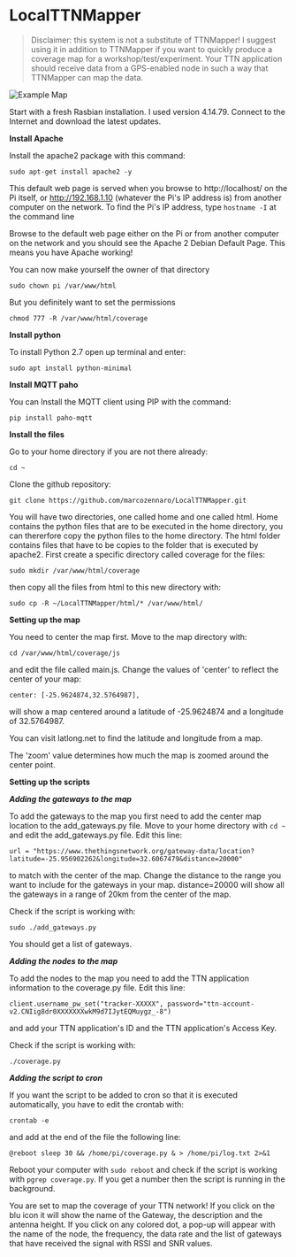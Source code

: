 LocalTTNMapper
===

> Disclaimer: this system is not a substitute of TTNMapper! I suggest using it in addition to TTNMapper if you want to quickly produce a coverage map for a workshop/test/experiment.
> Your TTN application should receive data from a GPS-enabled node in such a way that TTNMapper can map the data. 

![Example Map](map.png)

Start with a fresh Rasbian installation. I used version 4.14.79. Connect to the Internet and download the latest updates.

**Install Apache**

Install the apache2 package with this command:

`sudo apt-get install apache2 -y`

This default web page is served when you browse to http://localhost/ on the Pi itself, or http://192.168.1.10 (whatever the Pi's IP address is) from another computer on the network. To find the Pi's IP address, type `hostname -I` at the command line

Browse to the default web page either on the Pi or from another computer on the network and you should see the Apache 2 Debian Default Page. This means you have Apache working!

You can now make yourself the owner of that directory

`sudo chown pi /var/www/html`

But you definitely want to set the permissions

`chmod 777 -R /var/www/html/coverage`

**Install python**

To install Python 2.7  open up terminal and enter:

`sudo apt install python-minimal`

**Install MQTT paho**

You can Install the MQTT client using PIP with the command:

`pip install paho-mqtt`

**Install the files**

Go to your home directory if you are not there already:

`cd ~`

Clone the github repository:

`git clone https://github.com/marcozennaro/LocalTTNMapper.git` 

You will have two directories, one called home and one called html. Home contains the python files that are to be executed in the home directory, you can thererfore copy the python files to the home directory. The html folder contains files that have to be copies to the folder that is executed by apache2. First create a specific directory called coverage for the files:

`sudo mkdir /var/www/html/coverage`

then copy all the files from html to this new directory with:

`sudo cp -R ~/LocalTTNMapper/html/* /var/www/html/`

**Setting up the map**

You need to center the map first. Move to the map directory with:

`cd /var/www/html/coverage/js`

and edit the file called main.js. Change the values of 'center' to reflect the center of your map:

    center: [-25.9624874,32.5764987],

will show a map centered around a latitude of -25.9624874 and a longitude of 32.5764987.

You can visit latlong.net to find the latitude and longitude from a map.

The 'zoom' value determines how much the map is zoomed around the center point.

**Setting up the scripts**

***Adding the gateways to the map***

To add the gateways to the map you first need to add the center map location to the add_gateways.py file. Move to your home directory with `cd ~` and edit the add_gateways.py file. Edit this line:

`url = "https://www.thethingsnetwork.org/gateway-data/location?latitude=-25.956902262&longitude=32.6067479&distance=20000"`

to match with the center of the map. Change the distance to the range you want to include for the gateways in your map. distance=20000 will show all the gateways in a range of 20km from the center of the map.

Check if the script is working with:

`sudo ./add_gateways.py`

You should get a list of gateways.

***Adding the nodes to the map***

To add the nodes to the map you need to add the TTN application information to the coverage.py file. Edit this line:

`client.username_pw_set("tracker-XXXXX", password="ttn-account-v2.CNIig8dr0XXXXXXXwkM9d7IJytEQMuygz_-8")`

and add your TTN application's ID and the TTN application's Access Key.

Check if the script is working with:

`./coverage.py`

***Adding the script to cron***

If you want the script to be added to cron so that it is executed automatically, you have to edit the crontab with:

`crontab -e`

and add at the end of the file the following line:

`@reboot sleep 30 && /home/pi/coverage.py & > /home/pi/log.txt 2>&1`

Reboot your computer with `sudo reboot` and check if the script is working with `pgrep coverage.py`. If you get a number then the script is running in the background. 

You are set to map the coverage of your TTN network! If you click on the blu icon it will show the name of the Gateway, the description and the antenna height. If you click on any colored dot, a pop-up will appear with the name of the node, the frequency, the data rate and the list of gateways that have received the signal with RSSI and SNR values.



